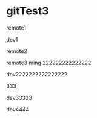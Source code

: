 # gitTest3
remote1

dev1

remote2

remote3
ming 222222222222222

dev2222222222222222


333



dev33333


dev4444